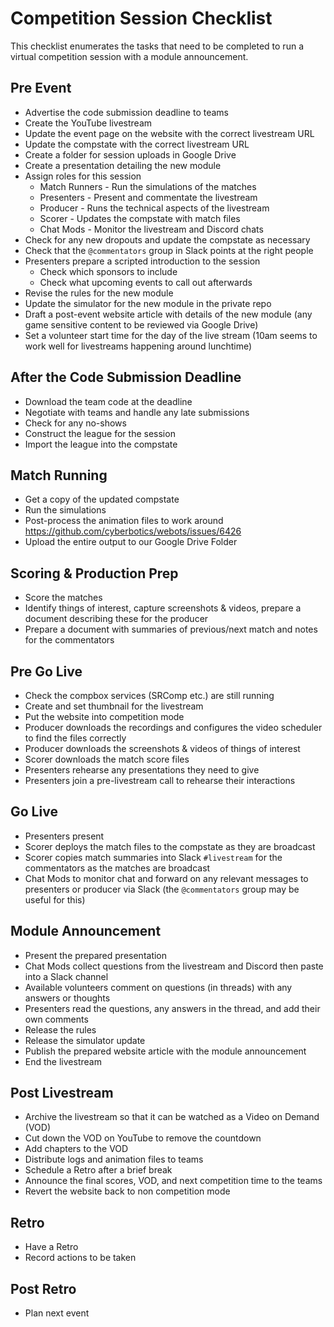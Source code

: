 # Competition Session Checklist

This checklist enumerates the tasks that need to be completed to run a virtual competition session with a module announcement.

## Pre Event

- Advertise the code submission deadline to teams
- Create the YouTube livestream
- Update the event page on the website with the correct livestream URL
- Update the compstate with the correct livestream URL
- Create a folder for session uploads in Google Drive
- Create a presentation detailing the new module
- Assign roles for this session
    - Match Runners - Run the simulations of the matches
    - Presenters - Present and commentate the livestream
    - Producer - Runs the technical aspects of the livestream
    - Scorer - Updates the compstate with match files
    - Chat Mods - Monitor the livestream and Discord chats
- Check for any new dropouts and update the compstate as necessary
- Check that the `@commentators` group in Slack points at the right people
- Presenters prepare a scripted introduction to the session
    - Check which sponsors to include
    - Check what upcoming events to call out afterwards
- Revise the rules for the new module
- Update the simulator for the new module in the private repo
- Draft a post-event website article with details of the new module (any game sensitive content to be reviewed via Google Drive)
- Set a volunteer start time for the day of the live stream (10am seems to work well for livestreams happening around lunchtime)

## After the Code Submission Deadline

- Download the team code at the deadline
- Negotiate with teams and handle any late submissions
- Check for any no-shows
- Construct the league for the session
- Import the league into the compstate

## Match Running

- Get a copy of the updated compstate
- Run the simulations
- Post-process the animation files to work around <https://github.com/cyberbotics/webots/issues/6426>
- Upload the entire output to our Google Drive Folder

## Scoring & Production Prep

- Score the matches
- Identify things of interest, capture screenshots & videos, prepare a document describing these for the producer
- Prepare a document with summaries of previous/next match and notes for the commentators

## Pre Go Live

- Check the compbox services (SRComp etc.) are still running
- Create and set thumbnail for the livestream
- Put the website into competition mode
- Producer downloads the recordings and configures the video scheduler to find the files correctly
- Producer downloads the screenshots & videos of things of interest
- Scorer downloads the match score files
- Presenters rehearse any presentations they need to give
- Presenters join a pre-livestream call to rehearse their interactions

## Go Live

- Presenters present
- Scorer deploys the match files to the compstate as they are broadcast
- Scorer copies match summaries into Slack `#livestream` for the commentators as the matches are broadcast
- Chat Mods to monitor chat and forward on any relevant messages to presenters or producer via Slack (the `@commentators` group may be useful for this)

## Module Announcement

- Present the prepared presentation
- Chat Mods collect questions from the livestream and Discord then paste into a Slack channel
- Available volunteers comment on questions (in threads) with any answers or thoughts
- Presenters read the questions, any answers in the thread, and add their own comments
- Release the rules
- Release the simulator update
- Publish the prepared website article with the module announcement
- End the livestream

## Post Livestream

- Archive the livestream so that it can be watched as a Video on Demand (VOD)
- Cut down the VOD on YouTube to remove the countdown
- Add chapters to the VOD
- Distribute logs and animation files to teams
- Schedule a Retro after a brief break
- Announce the final scores, VOD, and next competition time to the teams
- Revert the website back to non competition mode

## Retro

- Have a Retro
- Record actions to be taken

## Post Retro

- Plan next event
